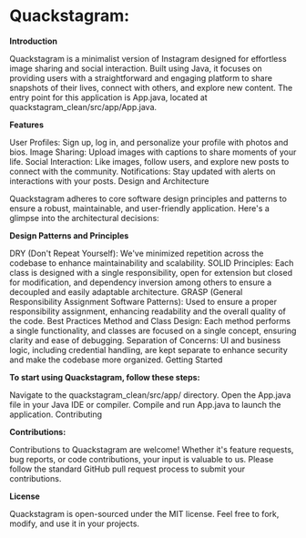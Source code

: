 # **Quackstagram:** 

**Introduction**

Quackstagram is a minimalist version of Instagram designed for effortless image sharing and social interaction. Built using Java, it focuses on providing users with a straightforward and engaging platform to share snapshots of their lives, connect with others, and explore new content. The entry point for this application is App.java, located at quackstagram_clean/src/app/App.java.


**Features**

User Profiles: Sign up, log in, and personalize your profile with photos and bios.
Image Sharing: Upload images with captions to share moments of your life.
Social Interaction: Like images, follow users, and explore new posts to connect with the community.
Notifications: Stay updated with alerts on interactions with your posts.
Design and Architecture

Quackstagram adheres to core software design principles and patterns to ensure a robust, maintainable, and user-friendly application. Here's a glimpse into the architectural decisions:


**Design Patterns and Principles**

DRY (Don't Repeat Yourself): We've minimized repetition across the codebase to enhance maintainability and scalability.
SOLID Principles: Each class is designed with a single responsibility, open for extension but closed for modification, and dependency inversion among others to ensure a decoupled and easily adaptable architecture.
GRASP (General Responsibility Assignment Software Patterns): Used to ensure a proper responsibility assignment, enhancing readability and the overall quality of the code.
Best Practices
Method and Class Design: Each method performs a single functionality, and classes are focused on a single concept, ensuring clarity and ease of debugging.
Separation of Concerns: UI and business logic, including credential handling, are kept separate to enhance security and make the codebase more organized.
Getting Started


**To start using Quackstagram, follow these steps:**

Navigate to the quackstagram_clean/src/app/ directory.
Open the App.java file in your Java IDE or compiler.
Compile and run App.java to launch the application.
Contributing


**Contributions:**

Contributions to Quackstagram are welcome! Whether it's feature requests, bug reports, or code contributions, your input is valuable to us. Please follow the standard GitHub pull request process to submit your contributions.


**License**

Quackstagram is open-sourced under the MIT license. Feel free to fork, modify, and use it in your projects.